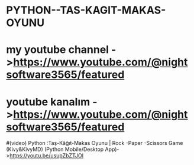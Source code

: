 # PYTHON--TAS-KAGIT-MAKAS-OYUNU
# my youtube channel ->https://www.youtube.com/@nightsoftware3565/featured
# youtube kanalım ->https://www.youtube.com/@nightsoftware3565/featured

#(video) Python :Taş-Kâğıt-Makas Oyunu | Rock -Paper -Scissors Game (Kivy&KivyMD) (Python Mobile/Desktop App)->https://youtu.be/usupZbZTJOI
